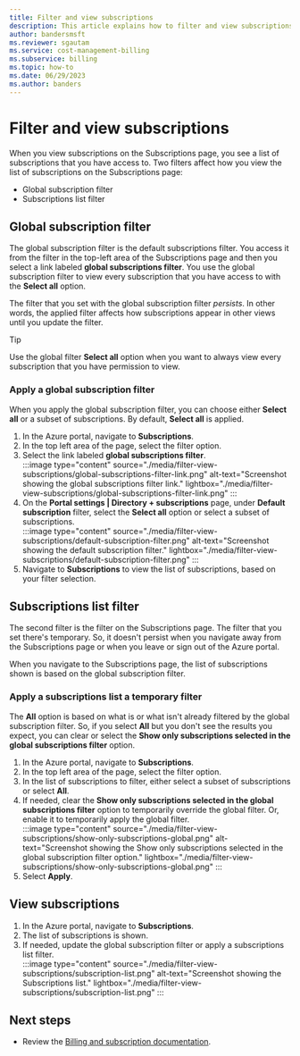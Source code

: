 ```yaml
---
title: Filter and view subscriptions
description: This article explains how to filter and view subscriptions in the Azure portal.
author: bandersmsft
ms.reviewer: sgautam
ms.service: cost-management-billing
ms.subservice: billing
ms.topic: how-to
ms.date: 06/29/2023
ms.author: banders
---
```


# Filter and view subscriptions

When you view subscriptions on the Subscriptions page, you see a list of subscriptions that you have access to. Two filters affect how you view the list of subscriptions on the Subscriptions page:

- Global subscription filter
- Subscriptions list filter

## Global subscription filter

The global subscription filter is the default subscriptions filter. You access it from the filter in the top-left area of the Subscriptions page and then you select a link labeled **global subscriptions filter**. You use the global subscription filter to view every subscription that you have access to with the **Select all** option.

The filter that you set with the global subscription filter _persists_. In other words, the applied filter affects how subscriptions appear in other views until you update the filter.

>[!TIP]
> Use the global filter **Select all** option when you want to always view every subscription that you have permission to view.

### Apply a global subscription filter

When you apply the global subscription filter, you can choose either **Select all** or a subset of subscriptions. By default, **Select all** is applied.

1. In the Azure portal, navigate to **Subscriptions**.
2. In the top left area of the page, select the filter option.
3. Select the link labeled **global subscriptions filter**.  
    :::image type="content" source="./media/filter-view-subscriptions/global-subscriptions-filter-link.png" alt-text="Screenshot showing the global subscriptions filter link." lightbox="./media/filter-view-subscriptions/global-subscriptions-filter-link.png" :::
4. On the **Portal settings | Directory + subscriptions** page, under **Default subscription** filter, select the **Select all** option or select a subset of subscriptions.  
    :::image type="content" source="./media/filter-view-subscriptions/default-subscription-filter.png" alt-text="Screenshot showing the default subscription filter." lightbox="./media/filter-view-subscriptions/default-subscription-filter.png" :::
5. Navigate to **Subscriptions** to view the list of subscriptions, based on your filter selection.

## Subscriptions list filter

The second filter is the filter on the Subscriptions page. The filter that you set there's temporary. So, it doesn't persist when you navigate away from the Subscriptions page or when you leave or sign out of the Azure portal.

When you navigate to the Subscriptions page, the list of subscriptions shown is based on the global subscription filter.

### Apply a subscriptions list a temporary filter

The **All** option is based on what is or what isn't already filtered by the global subscription filter. So, if you select **All** but you don't see the results you expect, you can clear or select the **Show only subscriptions selected in the global subscriptions filter** option.

1. In the Azure portal, navigate to **Subscriptions**.
2. In the top left area of the page, select the filter option.
3. In the list of subscriptions to filter, either select a subset of subscriptions or select **All**.
4. If needed, clear the **Show only subscriptions selected in the global subscriptions filter** option to temporarily override the global filter. Or, enable it to temporarily apply the global filter.  
    :::image type="content" source="./media/filter-view-subscriptions/show-only-subscriptions-global.png" alt-text="Screenshot showing the Show only subscriptions selected in the global subscription filter option." lightbox="./media/filter-view-subscriptions/show-only-subscriptions-global.png" :::
5. Select **Apply**.

## View subscriptions

1. In the Azure portal, navigate to **Subscriptions**.
2. The list of subscriptions is shown.
3. If needed, update the global subscription filter or apply a subscriptions list filter.  
    :::image type="content" source="./media/filter-view-subscriptions/subscription-list.png" alt-text="Screenshot showing the Subscriptions list." lightbox="./media/filter-view-subscriptions/subscription-list.png" :::

## Next steps
- Review the [Billing and subscription documentation](index.yml).